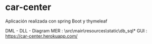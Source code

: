 # car-center

Aplicación realizada con spring Boot y thymeleaf

DML - DLL - Diagram MER : \src\main\resources\static\db_sql\*
GUI : https://car-center.herokuapp.com/ 
